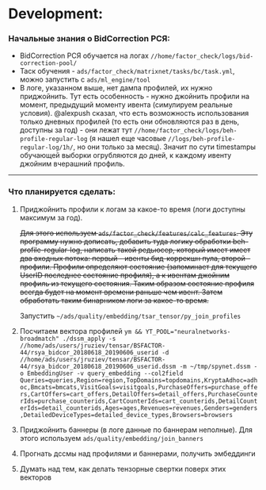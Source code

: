 # Development:

### Начальные знания о BidCorrection РСЯ: 
* BidCorrection РСЯ обучается на логах `//home/factor_check/logs/bid-correction-pool/`
* Таск обучения - `ads/factor_check/matrixnet/tasks/bc/task.yml`, можно запустить с `ads/ml_engine/tool`
* В логе, указанном выше, нет дампа профилей, их нужно приджойнить. Тут есть особенность - нужно джойнить профили на момент, предыдущий моменту ивента (симулируем реальные условия). @alexpush сказал, что есть возможность использования только дневных профилей (то есть они обновляются раз в день, доступны за год) - они лежат тут `//home/factor_check/logs/beh-profile-regular-log` (я нашел еще часовые `//logs/beh-profile-regular-log/1h/`, но они только за месяц). Значит по сути timestampы обучающей выборки огрубляются до дней, к каждому ивенту джойним вчерашний профиль. 

---

### Что планируется сделать:
1) Приджойнить профили к логам за какое-то время (логи доступны максимум за год). 
    
    ~~Для этого используем `ads/factor_check/features/calc_features`. Эту программу нужно дописать, добавить туда логику обработки beh-profile-regular-log, написать такой редьюсер, который имеет имеет два входных потока: первый - ивенты бид-коррекшн пула, второй - профили. Профили определяют состояние (запоминает для текущего UserID последнее состояние профиля), а к ивентам джойним профиль из текущего состояния. Таким образом состояние профиля всегда будет на момент времени раньше чем ивент. Затем обработать таким бинарником логи за какое-то время.~~

    Запустить `~/ads/quality/embedding/tsar_tensor/py_join_profiles`
2) Посчитаем вектора профилей ``ym && YT_POOL="neuralnetworks-broadmatch" ./dssm_apply -s //home/ads/users/jruziev/tensar/BSFACTOR-44/rsya_bidcor_20180618_20190606_userid -d //home/ads/users/jruziev/tensar/BSFACTOR-44/rsya_bidcor_20180618_20190606_userid.dssm -m ~/tmp/spynet.dssm -o EmbeddingUser -v query_embedding --col2field Queries=queries,Region=region,TopDomains=topdomains,KryptaAdhoc=adhoc,Bmcats=bmcats,VisitGoals=visitgoals,PurchaseOffers=purchase_offers,CartOffers=cart_offers,DetailOffers=detail_offers,PurchaseCounterIds=purchase_counterids,CartCounterIds=cart_counterids,DetailCounterIds=detail_counterids,Ages=ages,Revenues=revenues,Genders=genders,DetailedDeviceTypes=detailed_device_types,Browsers=browsers``
3) Приджойнить баннеры (в логе данные по баннерам неполные). Для этого используем `ads/quality/embedding/join_banners`
4) Прогнать дссмы над профилями и баннерами, получить эмбеддинги
5) Думать над тем, как делать тензорные свертки поверх этих векторов

